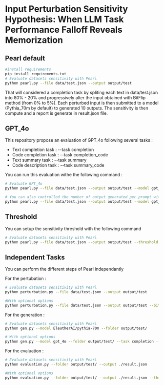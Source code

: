 # Input Perturbation Sensitivity Hypothesis: When LLM Task Performance Falloff Reveals Memorization

## Pearl default

```bash
#install requirements
pip install requirements.txt
# Evaluate datasets sensitivity with Pearl
python pearl.py --file data/test.json --output output/test
```
That will considered a completion task by spliting each text in data/test.json into 80% - 20% and progressively alter the input obtained with BitFlip method (from 0% to 5%). Each perturbed input is then submitted to a model (Pythia_70m by default) to generated 10 outputs. The sensitivity is then compute and a report is generate in result.json file.

## GPT_4o

This repository propose an evaluation of GPT_4o following several tasks :
- Text completion task : --task completion
- Code completion task : --task completion_code
- Text summary task : --task summary
- Code description task : --task summary_code

You can run this evaluation withe the following command : 
```bash
# Evaluate GPT_4o
python pearl.py --file data/test.json --output output/test --model gpt_4o --task completion

# You can also controlled the number of output generated per prompt with --iter
python pearl.py --file data/test.json --output output/test --model gpt_4o --task completion --iter 2
```

## Threshold
You can setup the sensitivity threshold with the following command
```bash
# Evaluate datasets sensitivity with Pearl
python pearl.py --file data/test.json --output output/test --threshold 1.1
```


## Independent Tasks

You can perform the different steps of Pearl independantly 

For the pertubation :
```bash
# Evaluate datasets sensitivity with Pearl
python perturbation.py --file data/test.json --output output/test

#With optional options
python perturbation.py --file data/test.json --output output/test --bitflip_max 10 --split 10
```

For the generation :
```bash
# Evaluate datasets sensitivity with Pearl
python gen.py --model EleutherAI/pythia-70m --folder output/test/

# With optional options
python gen.py --model gpt_4o --folder output/test/ --task completion --iter 2
```

For the evaluation :
```bash
# Evaluate datasets sensitivity with Pearl
python evaluation.py --folder output/test/ --output ./result.json

#With optional options
python evaluation.py --folder output/test/ --output ./result.json --threshold 1.1 --task completion --metric ncd
```
